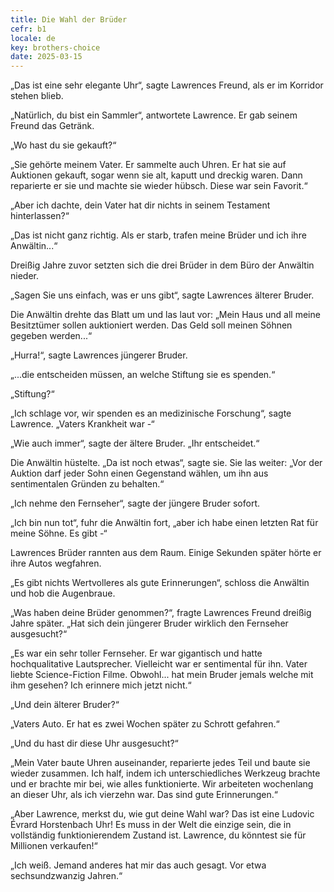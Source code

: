 ```yaml
---
title: Die Wahl der Brüder
cefr: b1
locale: de
key: brothers-choice
date: 2025-03-15
---
```


„Das ist eine sehr elegante Uhr“, sagte Lawrences Freund, als er im Korridor stehen blieb.

„Natürlich, du bist ein Sammler“, antwortete Lawrence. Er gab seinem Freund das Getränk.

„Wo hast du sie gekauft?“

„Sie gehörte meinem Vater. Er sammelte auch Uhren. Er hat sie auf Auktionen gekauft, sogar wenn sie alt, kaputt und dreckig waren. Dann reparierte er sie und machte sie wieder hübsch. Diese war sein Favorit.“

„Aber ich dachte, dein Vater hat dir nichts in seinem Testament hinterlassen?“

„Das ist nicht ganz richtig. Als er starb, trafen meine Brüder und ich ihre Anwältin...“

Dreißig Jahre zuvor setzten sich die drei Brüder in dem Büro der Anwältin nieder.

„Sagen Sie uns einfach, was er uns gibt“, sagte Lawrences älterer Bruder.

Die Anwältin drehte das Blatt um und las laut vor: „Mein Haus und all meine Besitztümer sollen auktioniert werden. Das Geld soll meinen Söhnen gegeben werden...“

„Hurra!“, sagte Lawrences jüngerer Bruder.

„...die entscheiden müssen, an welche Stiftung sie es spenden.“

„Stiftung?“

„Ich schlage vor, wir spenden es an medizinische Forschung“, sagte Lawrence. „Vaters Krankheit war -“

„Wie auch immer“, sagte der ältere Bruder. „Ihr entscheidet.“

Die Anwältin hüstelte. „Da ist noch etwas“, sagte sie. Sie las weiter: „Vor der Auktion darf jeder Sohn einen Gegenstand wählen, um ihn aus sentimentalen Gründen zu behalten.“

„Ich nehme den Fernseher“, sagte der jüngere Bruder sofort.

„Ich bin nun tot“, fuhr die Anwältin fort, „aber ich habe einen letzten Rat für meine Söhne. Es gibt -“

Lawrences Brüder rannten aus dem Raum. Einige Sekunden später hörte er ihre Autos wegfahren.

„Es gibt nichts Wertvolleres als gute Erinnerungen“, schloss die Anwältin und hob die Augenbraue.

„Was haben deine Brüder genommen?“, fragte Lawrences Freund dreißig Jahre später. „Hat sich dein jüngerer Bruder wirklich den Fernseher ausgesucht?“

„Es war ein sehr toller Fernseher. Er war gigantisch und hatte hochqualitative Lautsprecher. Vielleicht war er sentimental für ihn. Vater liebte Science-Fiction Filme. Obwohl... hat mein Bruder jemals welche mit ihm gesehen? Ich erinnere mich jetzt nicht.“

„Und dein älterer Bruder?“

„Vaters Auto. Er hat es zwei Wochen später zu Schrott gefahren.“

„Und du hast dir diese Uhr ausgesucht?“

„Mein Vater baute Uhren auseinander, reparierte jedes Teil und baute sie wieder zusammen. Ich half, indem ich unterschiedliches Werkzeug brachte und er brachte mir bei, wie alles funktionierte. Wir arbeiteten wochenlang an dieser Uhr, als ich vierzehn war. Das sind gute Erinnerungen.“

„Aber Lawrence, merkst du, wie gut deine Wahl war? Das ist eine Ludovic Évrard Horstenbach Uhr! Es muss in der Welt die einzige sein, die in vollständig funktionierendem Zustand ist. Lawrence, du könntest sie für Millionen verkaufen!“

„Ich weiß. Jemand anderes hat mir das auch gesagt. Vor etwa sechsundzwanzig Jahren.“